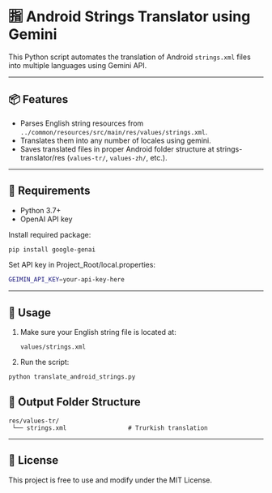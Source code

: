 
# 🈯 Android Strings Translator using Gemini

This Python script automates the translation of Android `strings.xml` files into multiple languages using Gemini API.

---

## 📦 Features

- Parses English string resources from `../common/resources/src/main/res/values/strings.xml`.
- Translates them into any number of locales using gemini.
- Saves translated files in proper Android folder structure at strings-translator/res (`values-tr/`, `values-zh/`, etc.).

---

## 🧰 Requirements

- Python 3.7+
- OpenAI API key

Install required package:

```bash
pip install google-genai
```

Set API key in Project_Root/local.properties:

```bash
GEIMIN_API_KEY=your-api-key-here
```

---

## 🚀 Usage

1. Make sure your English string file is located at:
   ```
   values/strings.xml
   ```

2. Run the script:

```bash
python translate_android_strings.py 
```

## 📁 Output Folder Structure

```
res/values-tr/
 └── strings.xml                 # Trurkish translation
```

---

## 📌 License

This project is free to use and modify under the MIT License.
